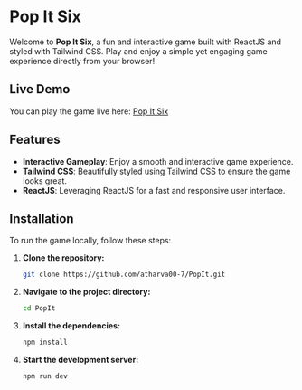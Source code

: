 # Pop It Six

Welcome to **Pop It Six**, a fun and interactive game built with ReactJS and styled with Tailwind CSS. Play and enjoy a simple yet engaging game experience directly from your browser!

## Live Demo

You can play the game live here: [Pop It Six](https://pop-it-six.vercel.app/)

## Features

- **Interactive Gameplay**: Enjoy a smooth and interactive game experience.
- **Tailwind CSS**: Beautifully styled using Tailwind CSS to ensure the game looks great.
- **ReactJS**: Leveraging ReactJS for a fast and responsive user interface.

## Installation

To run the game locally, follow these steps:

1. **Clone the repository:**
   ```bash
   git clone https://github.com/atharva00-7/PopIt.git

2. **Navigate to the project directory:**
   ```bash
   cd PopIt

3. **Install the dependencies:**
   ```bash
   npm install

4. **Start the development server:**
   ```bash
   npm run dev

